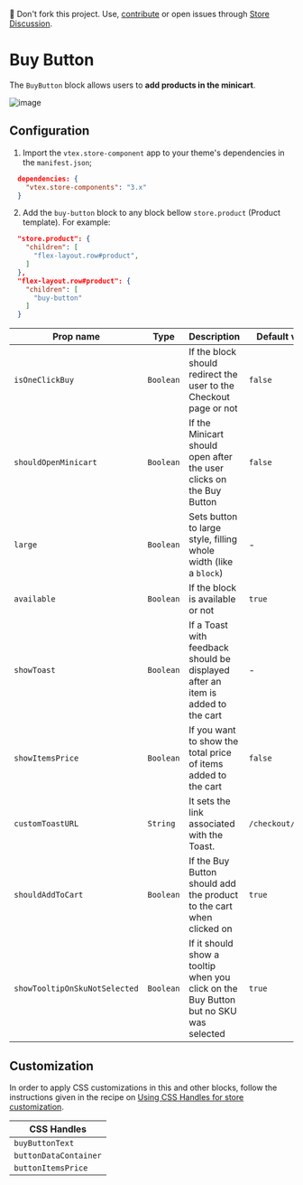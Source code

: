📢 Don't fork this project. Use, [contribute](https://github.com/vtex-apps/awesome-io#contributing) or open issues through [Store Discussion](https://github.com/vtex-apps/store-discussion).

# Buy Button

The `BuyButton` block allows users to **add products in the minicart**.

![image](https://user-images.githubusercontent.com/284515/70233985-69e13700-173e-11ea-91f7-6675a6a0e73b.png)

## Configuration

1. Import the `vtex.store-component` app to your theme's dependencies in the `manifest.json`;

```json
  dependencies: {
    "vtex.store-components": "3.x"
  }
```

2. Add the `buy-button` block to any block bellow `store.product` (Product template). For example:

```json
  "store.product": {
    "children": [
      "flex-layout.row#product",
    ]
  },
  "flex-layout.row#product": {
    "children": [
      "buy-button"
    ]
  }
```

| Prop name            | Type      | Description                                                                      | Default value      |
| -------------------- | --------- | -------------------------------------------------------------------------------- | ------------------ |
| `isOneClickBuy`      | `Boolean` | If the block should redirect the user to the Checkout page or not                                      | `false`              |
| `shouldOpenMinicart` | `Boolean` | If the Minicart should open after the user clicks on the Buy Button                               | `false`              |
| `large`              | `Boolean` | Sets button to large style, filling whole width (like a `block`)                 | -                  |
| `available`          | `Boolean` | If the block is available or not                                                 | `true`               |
| `showToast`          | `Boolean` | If a Toast with feedback should be displayed after an item is added to the cart       | -                  |
| `showItemsPrice`     | `Boolean` | If you want to show the total price of items added to the cart                 | `false`              |
| `customToastURL`     | `String`  | It sets the link associated with the Toast. | `/checkout/#/cart` |
| `shouldAddToCart`    | `Boolean` | If the Buy Button should add the product to the cart when clicked on                                            | `true`          |
| `showTooltipOnSkuNotSelected` | `Boolean` | If it should show a tooltip when you click on the Buy Button but no SKU was selected | `true` |

## Customization

In order to apply CSS customizations in this and other blocks, follow the instructions given in the recipe on [Using CSS Handles for store customization](https://vtex.io/docs/recipes/style/using-css-handles-for-store-customization).

| CSS Handles |
| --- |
| `buyButtonText`       |
| `buttonDataContainer` |
| `buttonItemsPrice`    |
